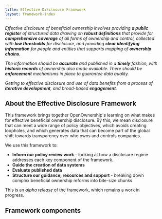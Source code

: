```yaml
---
title: Effective Disclosure Framework
layout: framework-index
---
```


*Effective disclosure of beneficial ownership involves providing **a public register** of structured data drawing on **robust definitions** that provide for **comprehensive coverage** of all forms of ownership and control, collected with **low thresholds** for disclosure, and providing **clear identifying information** for people and entities that supports mapping of **ownership chains**.* 

*The information should be **accurate** and published in a **timely** fashion, with **historic records** of ownership also made available. There should be **enforcement** mechanisms in place to guarantee data quality.* 

*Getting to effective disclosure and use of data benefits from a process of **iterative development**, and broad-based **engagement**.*


## About the Effective Disclosure Framework

This framework brings together OpenOwnership's learning on what makes for effective beneficial ownership disclosure. By this, we mean disclosure that can meet a wide range of policy objectives, which avoids creating loopholes, and which generates data that can become part of the global shift towards transparency over who owns and controls companies.

We use this framework to:

* **Inform our policy review work** - looking at how a disclosure regime addresses each key component of the framework.
* **Guide the creation of data systems** 
* **Evaluate published data** 
* **Structure our guidance, resources and support** - breaking down complex beneficial ownership reforms into bite-size chunks
 
This is an *alpha release* of the framework, which remains a work in progress. 

## Framework components

